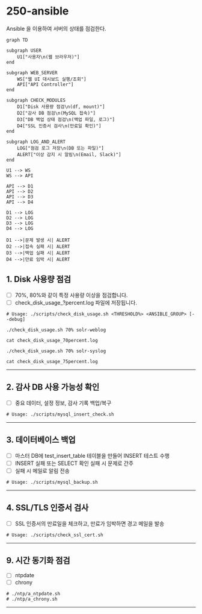 # 250-ansible
Ansible 을 이용하여 서버의 상태를 점검한다.

```mermaid
graph TD

subgraph USER
    U1["사용자\n(웹 브라우저)"]
end

subgraph WEB_SERVER
    WS["웹 UI 대시보드 실행/조회"]
    API["API Controller"]
end

subgraph CHECK_MODULES
    D1["Disk 사용량 점검\n(df, mount)"]
    D2["감사 DB 점검\n(MySQL 접속)"]
    D3["DB 백업 상태 점검\n(백업 파일, 로그)"]
    D4["SSL 인증서 검사\n(만료일 확인)"]
end

subgraph LOG_AND_ALERT
    LOG["점검 로그 저장\n(DB 또는 파일)"]
    ALERT["이상 감지 시 알림\n(Email, Slack)"]
end

U1 --> WS
WS --> API

API --> D1
API --> D2
API --> D3
API --> D4

D1 --> LOG
D2 --> LOG
D3 --> LOG
D4 --> LOG

D1 -->|문제 발생 시| ALERT
D2 -->|접속 실패 시| ALERT
D3 -->|백업 실패 시| ALERT
D4 -->|만료 임박 시| ALERT
```


## 1. Disk 사용량 점검
- [ ] 70%, 80%와 같이 특정 사용량 이상을 점검합니다.
- [ ] check_disk_usage_?percent.log 파일에 저장됩니다.

```
# Usage: ./scripts/check_disk_usage.sh <THRESHOLD%> <ANSIBLE_GROUP> [--debug]

./check_disk_usage.sh 70% solr-weblog

cat check_disk_usage_70percent.log

./check_disk_usage.sh 70% solr-syslog

cat check_disk_usage_75percent.log
```

---
## 2. 감사 DB 사용 가능성 확인
- [ ] 중요 데이터, 설정 정보, 감사 기록 백업/복구

```
# Usage: ./scripts/mysql_insert_check.sh
```

---

## 3. 데이터베이스 백업
- [ ] 마스터 DB에 test_insert_table 테이블을 만들어 INSERT 테스트 수행
- [ ] INSERT 실패 또는 SELECT 확인 실패 시 문제로 간주
- [ ] 실패 시 메일로 알림 전송

```
# Usage: ./scripts/mysql_backup.sh
```
---

## 4. SSL/TLS 인증서 검사
- [ ] SSL 인증서의 만료일을 체크하고, 만료가 임박하면 경고 메일을 발송

```
# Usage: ./scripts/check_ssl_cert.sh
```

---
## 9. 시간 동기화 점검
- [ ] ntpdate
- [ ] chrony

```
# ./ntp/a_ntpdate.sh
# ./ntp/a_chrony.sh
```

---
